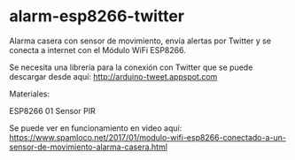 # alarm-esp8266-twitter
Alarma casera con sensor de movimiento, envía alertas por Twitter y se conecta a internet con el Módulo WiFi ESP8266.

Se necesita una librería para la conexión con Twitter que se puede descargar desde aquí: http://arduino-tweet.appspot.com

Materiales:

ESP8266 01
Sensor PIR

Se puede ver en funcionamiento en video aquí: https://www.spamloco.net/2017/01/modulo-wifi-esp8266-conectado-a-un-sensor-de-movimiento-alarma-casera.html
